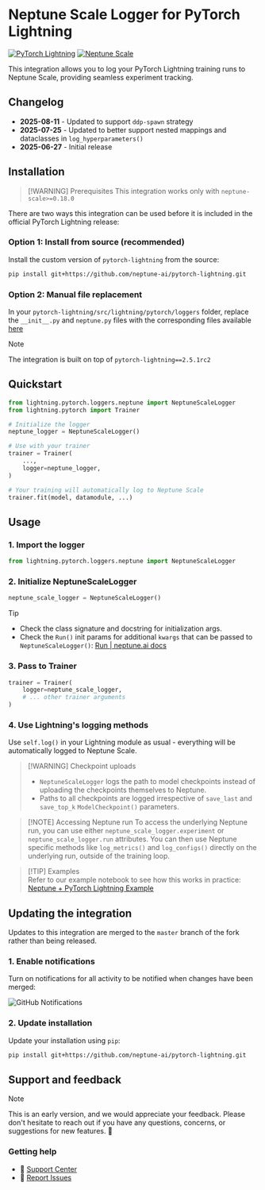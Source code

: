 # Neptune Scale Logger for PyTorch Lightning

[![PyTorch Lightning](https://img.shields.io/badge/PyTorch%20Lightning-2.5.1rc2-blue)](https://lightning.ai/)
[![Neptune Scale](https://img.shields.io/badge/Neptune%20Scale-%3E%3D0.18.0-orange)](https://neptune.ai/)

This integration allows you to log your PyTorch Lightning training runs to Neptune Scale, providing seamless experiment tracking.

## Changelog

- **2025-08-11** - Updated to support `ddp-spawn` strategy
- **2025-07-25** - Updated to better support nested mappings and dataclasses in `log_hyperparameters()`
- **2025-06-27** - Initial release



## Installation

> [!WARNING] Prerequisites
> This integration works only with `neptune-scale>=0.18.0`

There are two ways this integration can be used before it is included in the official PyTorch Lightning release:

### Option 1: Install from source (recommended)

Install the custom version of `pytorch-lightning` from the source:

```bash
pip install git+https://github.com/neptune-ai/pytorch-lightning.git
```

### Option 2: Manual file replacement

In your `pytorch-lightning/src/lightning/pytorch/loggers` folder, replace the `__init__.py` and `neptune.py` files with the corresponding files available [here](https://github.com/SiddhantSadangi/pytorch-lightning/tree/master/src/lightning/pytorch/loggers)

> [!NOTE]
> The integration is built on top of `pytorch-lightning==2.5.1rc2`

## Quickstart

```python
from lightning.pytorch.loggers.neptune import NeptuneScaleLogger
from lightning.pytorch import Trainer

# Initialize the logger
neptune_logger = NeptuneScaleLogger()

# Use with your trainer
trainer = Trainer(
    ...,
    logger=neptune_logger,
)

# Your training will automatically log to Neptune Scale
trainer.fit(model, datamodule, ...)
```

## Usage

### 1. Import the logger

```python
from lightning.pytorch.loggers.neptune import NeptuneScaleLogger
```

### 2. Initialize NeptuneScaleLogger

```python
neptune_scale_logger = NeptuneScaleLogger()
```

> [!TIP]
> - Check the class signature and docstring for initialization args.
> - Check the `Run()` init params for additional `kwargs` that can be passed to `NeptuneScaleLogger()`: [Run | neptune.ai docs](https://docs.neptune.ai/run/#parameters)

### 3. Pass to Trainer

```python
trainer = Trainer(
    logger=neptune_scale_logger,
    # ... other trainer arguments
)
```

### 4. Use Lightning's logging methods

Use `self.log()` in your Lightning module as usual - everything will be automatically logged to Neptune Scale.

> [!WARNING] Checkpoint uploads
> - `NeptuneScaleLogger` logs the path to model checkpoints instead of uploading the checkpoints themselves to Neptune.
> - Paths to all checkpoints are logged irrespective of `save_last` and `save_top_k` `ModelCheckpoint()` parameters.

> [!NOTE] Accessing Neptune run
> To access the underlying Neptune run, you can use either `neptune_scale_logger.experiment` or `neptune_scale_logger.run` attributes. You can then use Neptune specific methods like `log_metrics()` and `log_configs()` directly on the underlying run, outside of the training loop.


> [!TIP] Examples   
> Refer to our example notebook to see how this works in practice: [Neptune + PyTorch Lightning Example](https://github.com/neptune-ai/scale-examples/blob/37e83854b31377b77e3d6dfae4ffeb39e7057510/integrations-and-supported-tools/pytorch-lightning/notebooks/Neptune_PyTorch_Lightning.ipynb)

## Updating the integration

Updates to this integration are merged to the `master` branch of the fork rather than being released.

### 1. Enable notifications

Turn on notifications for all activity to be notified when changes have been merged:

![GitHub Notifications](https://neptune.ai/wp-content/uploads/2025/08/GH_notifications.png)

### 2. Update installation

Update your installation using `pip`:

```bash
pip install git+https://github.com/neptune-ai/pytorch-lightning.git
```

## Support and feedback

> [!NOTE]
> This is an early version, and we would appreciate your feedback. Please don't hesitate to reach out if you have any questions, concerns, or suggestions for new features. 🤗

### Getting help

- 📖 [Support Center](https://support.neptune.ai/)
- 🐛 [Report Issues](https://github.com/neptune-ai/pytorch-lightning/issues)
